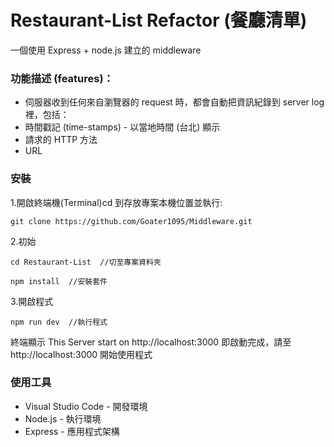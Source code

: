 # Restaurant-List Refactor (餐廳清單)

一個使用 Express + node.js 建立的 middleware

### 功能描述 (features)：

- 伺服器收到任何來自瀏覽器的 request 時，都會自動把資訊紀錄到 server log 裡，包括：
- 時間戳記 (time-stamps) - 以當地時間 (台北) 顯示
- 請求的 HTTP 方法
- URL

### 安裝

1.開啟終端機(Terminal)cd 到存放專案本機位置並執行:

```
git clone https://github.com/Goater1095/Middleware.git
```

2.初始

```
cd Restaurant-List  //切至專案資料夾
```

```
npm install  //安裝套件
```

3.開啟程式

```
npm run dev  //執行程式
```

終端顯示 This Server start on http://localhost:3000
即啟動完成，請至 http://localhost:3000 開始使用程式

### 使用工具

- Visual Studio Code - 開發環境
- Node.js - 執行環境
- Express - 應用程式架構
